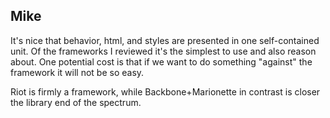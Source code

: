 Mike
-------

It's nice that behavior, html, and styles are presented in one self-contained unit.
Of the frameworks I reviewed it's the simplest to use and also reason about.
One potential cost is that if we want to do something "against" the framework
it will not be so easy.

Riot is firmly a framework, while Backbone+Marionette in contrast is closer the 
library end of the spectrum.